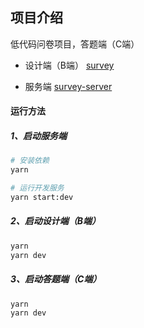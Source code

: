 ## 项目介绍

低代码问卷项目，答题端（C端）

- 设计端（B端）
  [survey](https://github.com/yangfei4913438/survey)

- 服务端
  [survey-server](https://github.com/yangfei4913438/survey-server)

#### 运行方法

##### 1、启动服务端

```bash
# 安装依赖
yarn

# 运行开发服务
yarn start:dev
```

##### 2、启动设计端（B端）

```bash
yarn
yarn dev
```

##### 3、启动答题端（C端）

```bash
yarn
yarn dev
```
